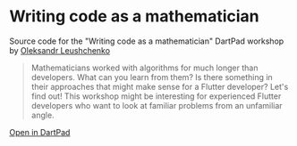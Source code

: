# Writing code as a mathematician

Source code for the "Writing code as a mathematician" DartPad workshop by [Oleksandr Leushchenko](https://github.com/olexale) 

> Mathematicians worked with algorithms for much longer than developers. What can you learn from them? Is there something in their approaches that might make sense for a Flutter developer? Let's find out!
> This workshop might be interesting for experienced Flutter developers who want to look at familiar problems from an unfamiliar angle.

[Open in DartPad](https://dartpad.dev/workshops.html?webserver=https://raw.githubusercontent.com/olexale/mathematician_workshop/main)
